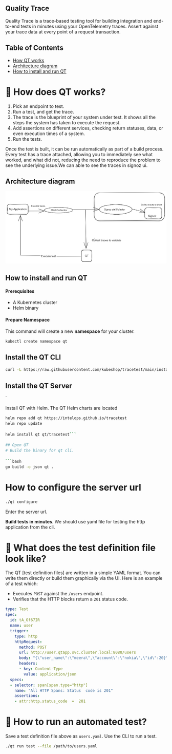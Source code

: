 ## Quality Trace
Quality Trace is a trace-based testing tool for building integration and end-to-end tests in minutes using your OpenTelemetry traces. Assert against your trace data at every point of a request transaction.

## Table of Contents
- [How QT works](#how-QT-works)
- [Architecture diagram](#architecture-diagram)
- [How to install and run QT](#how-to-install-and-run-QT)

# 🤔 How does QT works?

1. Pick an endpoint to test.
2. Run a test, and get the trace.
3. The trace is the blueprint of your system under test. It shows all the steps the system has taken to execute the request.
4. Add assertions on different services, checking return statuses, data, or even execution times of a system.
5. Run the tests.

Once the test is built, it can be run automatically as part of a build process. Every test has a trace attached, allowing you to immediately see what worked, and what did not, reducing the need to reproduce the problem to see the underlying issue.We can able to see the traces in signoz ui.

## Architecture diagram

![Arch. Diagram](assets/QTArchitecture.png)

## How to install and run QT

#### Prerequisites
* A Kubernetes cluster 
* Helm binary

#### Prepare Namespace

This command will create a new **namespace** for your cluster.

```bash
kubectl create namespace qt
```

##  Install the QT CLI

```bash
curl -L https://raw.githubusercontent.com/kubeshop/tracetest/main/install-cli.sh | bash -s
```

##  Install the QT Server

` 

Install QT with Helm. The QT Helm charts are located 

```bash
helm repo add qt https://intelops.github.io/tracetest
helm repo update 

helm install qt qt/tracetest```

## Open QT
# Build the binary for qt cli.

```bash
go build -o json qt .
```

# How to configure the server url

```bash
./qt configure
```
Enter the server url.

**Build tests in minutes**.
We should use yaml file for testing the http application from the cli.
# 📂 What does the test definition file look like?

The QT [test definition files] are written in a simple YAML format. You can write them directly or build them graphically via the UI. Here is an example of a test which:

- Executes `POST` against the `/users` endpoint.
- Verifies that the HTTP blocks return a `201` status code.


```yaml
type: Test
spec:
  id: tA_Of67IR
  name: user
  trigger:
    type: http
    httpRequest:
      method: POST
      url: http://user.qtapp.svc.cluster.local:8080/users
      body: "{\"user_name\":\"meera\",\"account\":\"nokia\",\"id\":20}"
      headers:
      - key: Content-Type
        value: application/json
  specs:
  - selector: span[span.type="http"]
    name: "All HTTP Spans: Status  code is 201"
    assertions:
    - attr:http.status_code  =  201
```



# 🤖 How to run an automated test?

Save a test definition file above as `users.yaml`. Use the CLI to run a test.

```bash
./qt run test --file /path/to/users.yaml
```
